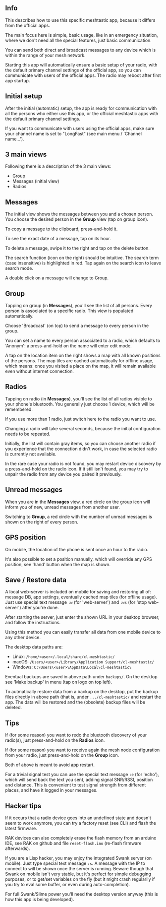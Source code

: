 Info
----

This describes how to use this specific meshtastic app, because it differs from
the official apps.

The main focus here is simple, basic usage, like in an emergency situation,
where we don't need all the special features, just basic communication.

You can send both direct and broadcast messages to any device which is within
the range of your mesh network.

Starting this app will automatically ensure a basic setup of your radio, with
the default primary channel settings of the official app, so you can
communicate with users of the official apps. The radio may reboot after first
app startup.


Initial setup
-------------

After the initial (automatic) setup, the app is ready for communication with
all the persons who either use this app, or the official meshtastic apps with
the default primary channel settings.

If you want to communicate with users using the official apps, make sure your
channel name is set to "LongFast" (see main menu / 'Channel name...').


3 main views
------------

Following there is a description of the 3 main views:

* Group
* Messages (initial view)
* Radios


Messages
--------

The initial view shows the messages between you and a chosen person. You choose
the desired person in the **Group** view (tap on group icon).

To copy a message to the clipboard, press-and-hold it.

To see the exact date of a message, tap on its hour.

To delete a message, swipe it to the right and tap on the delete button.

The search function (icon on the right) should be intuitive. The search term
(case insensitive) is highlighted in red. Tap again on the search icon to leave
search mode.

A double click on a message will change to Group.


Group
-----

Tapping on group (in **Messages**), you'll see the list of all persons. Every
person is associated to a specific radio. This view is populated automatically.

Choose 'Broadcast' (on top) to send a message to every person in the group.

You can set a name to every person associated to a radio, which defaults to
'Anonym': a press-and-hold on the name will enter edit mode.

A tap on the location item on the right shows a map with all known positions of
the persons. The map tiles are cached automatically for offline usage, which
means: once you visited a place on the map, it will remain available even
without internet connection.


Radios
------

Tapping on radio (in **Messages**), you'll see the list of all radios
visible to your phone's bluetooth. You generally just choose 1 device, which
will be remembered.

If you use more than 1 radio, just switch here to the radio you want to use.

Changing a radio will take several seconds, because the initial configuration
needs to be repeated.

Initially, the list will contain gray items, so you can choose another radio
if you experience that the connection didn't work, in case the selected radio
is currently not available.

In the rare case your radio is not found, you may restart device discovery by a
press-and-hold on the radio icon. If it still isn't found, you may try to
unpair the radio from any device you paired it previously.


Unread messages
---------------

When you are in the **Messages** view, a red circle on the group icon will
inform you of new, unread messages from another user.

Switching to **Group**, a red circle with the number of unread messages is
shown on the right of every person.


GPS position
------------

On mobile, the location of the phone is sent once an hour to the radio.

It's also possible to set a position manually, which will override any GPS
position, see 'hand' button when the map is shown.


Save / Restore data
-------------------

A local web-server is included on mobile for saving and restoring all of:
message DB, app settings, eventually cached map tiles (for offline usage).
Just use special text message `:w` (for 'web-server') and `:ws` (for 'stop
web-server') after you're done.

After starting the server, just enter the shown URL in your desktop browser,
and follow the instructions.

Using this method you can easily transfer all data from one mobile device to
any other device.

The desktop data paths are:

* Linux: `/home/<user>/.local/share/cl-meshtastic/`
* macOS: `/Users/<user>/Library/Application Support/cl-meshtastic/`
* Windows: `C:\Users\<user>\AppData\Local\cl-meshtastic\`

Eventual backups are saved in above path under `backups/`. On the desktop
see 'Make backup' in menu (tap on logo on top left).

To autmatically restore data from a backup on the desktop, put the backup files
directly in above path (that is, under `.../cl-meshtastic/` and restart the
app. The data will be restored and the (obsolete) backup files will be deleted.


Tips
----

If (for some reason) you want to redo the bluetooth discovery of your radio(s),
just press-and-hold on the **Radios** icon.

If (for some reason) you want to receive again the mesh node configuration from
your radio, just press-and-hold on the **Group** icon.

Both of above is meant to avoid app restart.

For a trivial signal test you can use the special text message `:e` (for
'echo'), which will send back the text you sent, adding signal SNR/RSSI,
position and distance. This is convenient to test signal strength from
different places, and have it logged in your messages.


Hacker tips
-----------

If it occurs that a radio device goes into an undefined state and doesn't seem
to work anymore, you can try a factory reset (see CLI) and flash the latest
firmware.

RAK devices can also completely erase the flash memory from an arduino IDE,
see RAK on github and file `reset-flash.ino` (re-flash firmware afterwards).

If you are a Lisp hacker, you may enjoy the integrated Swank server (on
mobile). Just type special text message `:s`. A message with the IP to connect
to will be shown once the server is running. Beware though that Swank on mobile
isn't very stable, but it's perfect for simple debugging purposes, or to
get/set variables on the fly (but it might crash regularily if you try to eval
some buffer, or even during auto-completion).

For full Swank/Slime power you'll need the desktop version anyway (this is how
this app is being developed).

